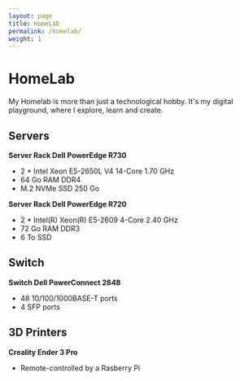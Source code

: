 ```yaml
---
layout: page
title: HomeLab
permalink: /homelab/
weight: 1
---
```


# HomeLab
My Homelab is more than just a technological hobby. It's my digital playground, where I explore, learn and create.

## Servers
**Server Rack Dell PowerEdge R730**
- 2 * Intel Xeon E5-2650L V4 14-Core 1.70 GHz 
- 64 Go RAM DDR4
- M.2 NVMe SSD 250 Go

**Server Rack Dell PowerEdge R720**
- 2 * Intel(R) Xeon(R) E5-2609 4-Core 2.40 GHz
- 72 Go RAM DDR3
- 6 To SSD

## Switch
**Switch Dell PowerConnect 2848**
- 48 10/100/1000BASE-T ports
- 4 SFP ports

## 3D Printers
**Creality Ender 3 Pro**
- Remote-controlled by a Rasberry Pi


<!--
# Hardware
# Software

## Operating Systems
- **Proxmox VE 8.0**: A free virtualization solution based on the Linux hypervisor KVM, it also offers a container solution with LXC.
- **OctoPi 1.0.0**: A Debian image for the Raspberry Pi that already includes OctoPrint and MJPG-Streamer for live viewing of prints and timelapse video creation.

## Self-Hosted Tools

I've set up and maintained a collection of self-hosted tools on my Homelab. These tools have not only empowered me to streamline various tasks but have also fostered collaborative work and resource optimization.

- **JupyterHub**: I've deployed a <a href="https://jupyter.org/hub">JupyterHub</a> on my Homelab, which allowed me to offload computational tasks from my personal computer during coursework. It also facilitated collaboration with colleagues.
- **Pi-hole**: It serves as a network-wide ad blocker, effectively blocking unwanted ads across all devices on my home network. Furthermore, <a href="https://pi-hole.net/">Pi-hole</a> offers local DNS resolution management, enhancing security and privacy while maintaining a fast and efficient DNS resolution process.
- **GitHub Runners**: These runners empower my continuous integration and deployment (CI/CD) workflows, allowing me to build, test, and deploy my projects with speed and flexibility. By running these runners on my Homelab, I have greater control over my development pipeline, ensuring resource optimization for my projects.
- **SonarQube**: A static code analysis tool that helps me maintain code quality by identifying code smells, bugs, and security vulnerabilities. By hosting <a href="https://www.sonarsource.com/products/sonarqube/"> SonarQube </a> on my Homelab, I can continuously monitor and improve the quality of my software projects, ensuring they meet the highest standards.
- **Uptime Kuma**: A monitoring tool that helps me track the availability and performance of websites and services. By hosting <a href="https://uptime.kuma.pet/"> Uptime Kuma </a> on my Homelab, I can receive alerts and notifications in case of downtime.


## Other Tools
- **Tailscale**: For seamless and secure remote access to my home network, I use on <a href="https://tailscale.com/">Tailscale</a>, a versatile and user-friendly VPN solution. By incorporating Tailscale into my network infrastructure, I've gained the flexibility and reliability needed to stay connected and in control, regardless of my physical location.
<!-- Cloudflare -->
